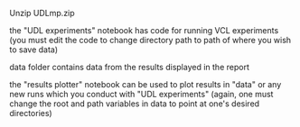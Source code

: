 Unzip UDLmp.zip

the "UDL experiments" notebook has code for running VCL experiments (you must edit the code to change directory path to path of where you wish to save data)

data folder contains data from the results displayed in the report

the "results plotter" notebook can be used to plot results in "data" or any new runs which you conduct with "UDL experiments" (again, one must change the root and path variables in data to point at one's desired directories)
